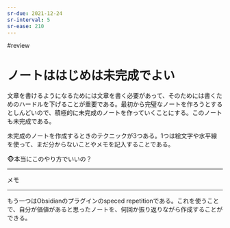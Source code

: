 ```yaml
---
sr-due: 2021-12-24
sr-interval: 5
sr-ease: 210
---
```


#review
# ノートははじめは未完成でよい

文章を書けるようになるためには文章を書く必要があって、そのためには書くためのハードルを下げることが重要である。最初から完璧なノートを作ろうとするとしんどいので、積極的に未完成のノートを作っていくことにする。このノートも未完成である。

未完成のノートを作成するときのテクニックが3つある。1つは絵文字や水平線を使って、まだ分からないことやメモを記入することである。

🐵本当にこのやり方でいいの？

---

メモ

---

もう一つはObsidianのプラグインのspeced repetitionである。これを使うことで、自分が価値があると思ったノートを、何回か振り返りながら作成することができる。